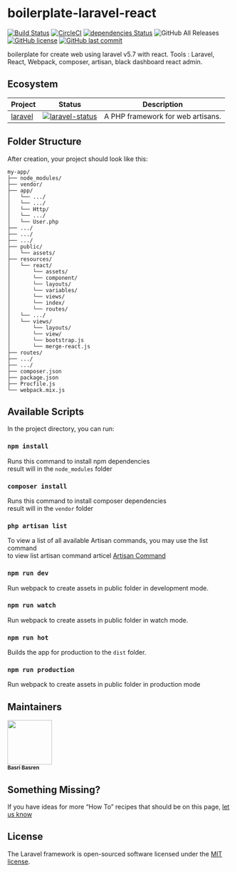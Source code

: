 # boilerplate-laravel-react

[![Build Status](https://travis-ci.org/basribasren/boilerplate-laravel-react.svg?branch=master)](https://travis-ci.org/basribasren/boilerplate-laravel-react) [![CircleCI](https://circleci.com/gh/basribasren/boilerplate-laravel-react.svg?style=svg)](https://circleci.com/gh/basribasren/boilerplate-laravel-react) [![dependencies Status](https://david-dm.org/basribasren/boilerplate-laravel-react/status.svg)](https://david-dm.org/basribasren/boilerplate-laravel-react) ![GitHub All Releases](https://img.shields.io/github/downloads/basribasren/boilerplate-laravel-react/total.svg) [![GitHub license](https://img.shields.io/github/license/basribasren/boilerplate-laravel-react.svg)](https://github.com/basribasren/boilerplate-laravel-react/blob/master/LICENSE) [![GitHub last commit](https://img.shields.io/github/last-commit/basribasren/boilerplate-laravel-react.svg)](https://github.com/basribasren/boilerplate-laravel-react/commits/master)

boilerplate for create web using laravel v5.7 with react.
Tools : Laravel, React, Webpack, composer, artisan, black dashboard react admin.

## Ecosystem

<!-- prettier-ignore -->
| Project | Status | Description |
|---------|--------|-------------|
| [laravel]          | [![laravel-status]][laravel-package] | A PHP framework for web artisans. |

[laravel]: https://github.com/laravel/laravel
[laravel-status]: https://travis-ci.org/laravel/framework.svg?branch=master
[laravel-package]: https://packagist.org/packages/laravel/framework

## Folder Structure

After creation, your project should look like this:

```
my-app/
├── node_modules/
├── vendor/
├── app/
│   └── .../
│   └── .../
│   └── Http/
│   └── .../
│   └── User.php
├── .../
├── .../
├── .../
├── public/
│   └── assets/
├── resources/
│   └── react/
│   	└── assets/
│   	└── component/
│   	└── layouts/
│   	└── variables/
│   	└── views/
│   	└── index/
│   	└── routes/
│   └── .../
│   └── views/
│   	└── layouts/
│   	└── view/
│   	└── bootstrap.js
│   	└── merge-react.js
├── routes/
├── .../
├── .../
├── composer.json
├── package.json
├── Procfile.js
└── webpack.mix.js

```

## Available Scripts

In the project directory, you can run:

### `npm install`

Runs this command to install npm dependencies<br>
result will in the `node_modules` folder

### `composer install`

Runs this command to install composer dependencies<br>
result will in the `vendor` folder

### `php artisan list`

To view a list of all available Artisan commands, you may use the list command<br>
to view list artisan command articel [Artisan Command](https://quickadminpanel.com/blog/list-of-16-artisan-make-commands-with-parameters/)

### `npm run dev`

Run webpack to create assets in public folder in development mode.<br>

### `npm run watch`

Run webpack to create assets in public folder in watch mode.<br>

### `npm run hot`

Builds the app for production to the `dist` folder.<br>

### `npm run production`

Run webpack to create assets in public folder in production mode<br>

## Maintainers

<!-- ALL-CONTRIBUTORS-LIST:START - Do not remove or modify this section -->
<!-- prettier-ignore -->
<img src="https://avatars0.githubusercontent.com/u/25193994?v=4" width="100px;"/><br /><sub><b>Basri Basren</b></sub>

<!-- ALL-CONTRIBUTORS-LIST:END -->

## Something Missing?

If you have ideas for more “How To” recipes that should be on this page, [let us know](https://github.com/basribasren/boilerplate-react-redux/issues)

## License

The Laravel framework is open-sourced software licensed under the [MIT license](http://opensource.org/licenses/MIT).
